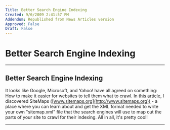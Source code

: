 ```yaml
---
Title: Better Search Engine Indexing
Created: 9/6/2009 2:41:57 PM
Addendum: Republished from News Articles version
Approved: False
Draft: False
---
```

# Better Search Engine Indexing

---

## Better Search Engine Indexing
It looks like Google, Microsoft, and Yahoo! have all agreed on something: How to make it easier for websites to tell them what to crawl. In [this article](http://www.computerworld.com/action/article.do?command=viewArticleBasic&amp;articleId=9005148&amp;intsrc=news_ts_head), I discovered SiteMaps ([www.sitemaps.org](http://www.sitemaps.org)) - a place where you can learn about and get the XML format needed to write your own "sitemap.xml" file that the search engines will use to map out the parts of your site to crawl for their indexing. All in all, it's pretty cool!   



---

